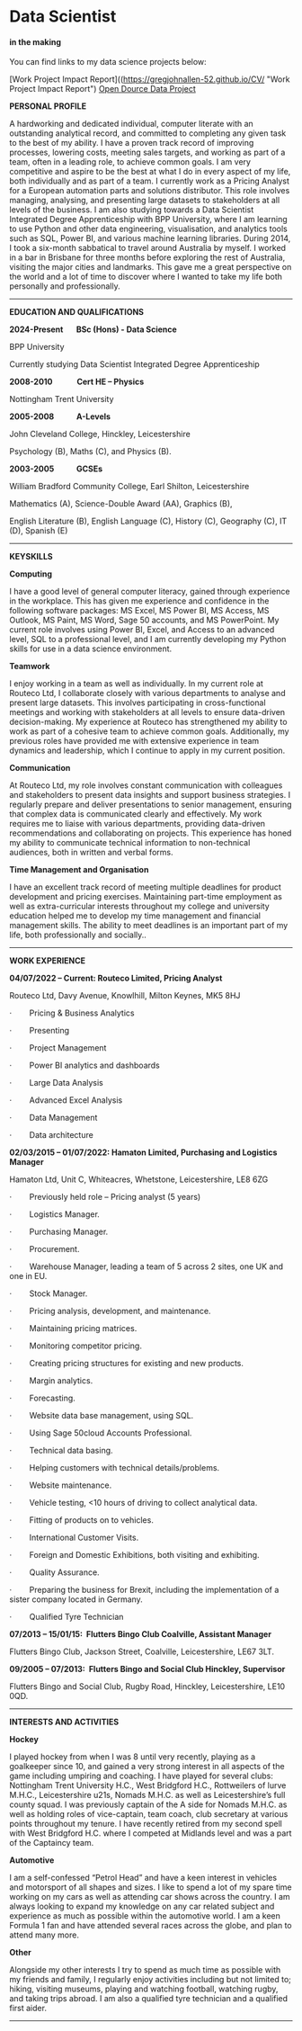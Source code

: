# Data Scientist
#### in the making

You can find links to my data science projects below:

[Work Project Impact Report]((https://gregjohnallen-52.github.io/CV/ "Work Project Impact Report")
[Open Dource Data Project](https://gregjohnallen-52.github.io/CV/ "Open Source Data Project")


**PERSONAL PROFILE**

A hardworking and dedicated individual, computer literate with an outstanding analytical record, and committed to completing any given task to the best of my ability. I have a proven track record of improving processes, lowering costs, meeting sales targets, and working as part of a team, often in a leading role, to achieve common goals. I am very competitive and aspire to be the best at what I do in every aspect of my life, both individually and as part of a team. I currently work as a Pricing Analyst for a European automation parts and solutions distributor. This role involves managing, analysing, and presenting large datasets to stakeholders at all levels of the business. I am also studying towards a Data Scientist Integrated Degree Apprenticeship with BPP University, where I am learning to use Python and other data engineering, visualisation, and analytics tools such as SQL, Power BI, and various machine learning libraries. During 2014, I took a six-month sabbatical to travel around Australia by myself. I worked in a bar in Brisbane for three months before exploring the rest of Australia, visiting the major cities and landmarks. This gave me a great perspective on the world and a lot of time to discover where I wanted to take my life both personally and professionally.

---

**EDUCATION AND QUALIFICATIONS**

**2024-Present       BSc (Hons) - Data Science**           

BPP University

Currently studying Data Scientist Integrated Degree Apprenticeship  
  
**2008-2010             Cert HE – Physics**

Nottingham Trent University  
  
**2005-2008            A-Levels**

John Cleveland College, Hinckley, Leicestershire

Psychology (B), Maths (C), and Physics (B).

**2003-2005            GCSEs**

William Bradford Community College, Earl Shilton, Leicestershire

Mathematics (A), Science-Double Award (AA), Graphics (B),

English Literature (B), English Language (C), History (C), Geography (C), IT (D), Spanish (E)

---

**KEYSKILLS**

**Computing**

I have a good level of general computer literacy, gained through experience in the workplace. This has given me experience and confidence in the following software packages: MS Excel, MS Power BI, MS Access, MS Outlook, MS Paint, MS Word, Sage 50 accounts, and MS PowerPoint. My current role involves using Power BI, Excel, and Access to an advanced level, SQL to a professional level, and I am currently developing my Python skills for use in a data science environment.

**Teamwork**

I enjoy working in a team as well as individually. In my current role at Routeco Ltd, I collaborate closely with various departments to analyse and present large datasets. This involves participating in cross-functional meetings and working with stakeholders at all levels to ensure data-driven decision-making. My experience at Routeco has strengthened my ability to work as part of a cohesive team to achieve common goals. Additionally, my previous roles have provided me with extensive experience in team dynamics and leadership, which I continue to apply in my current position.

**Communication**

At Routeco Ltd, my role involves constant communication with colleagues and stakeholders to present data insights and support business strategies. I regularly prepare and deliver presentations to senior management, ensuring that complex data is communicated clearly and effectively. My work requires me to liaise with various departments, providing data-driven recommendations and collaborating on projects. This experience has honed my ability to communicate technical information to non-technical audiences, both in written and verbal forms.

**Time Management and Organisation**

I have an excellent track record of meeting multiple deadlines for product development and pricing exercises. Maintaining part-time employment as well as extra-curricular interests throughout my college and university education helped me to develop my time management and financial management skills. The ability to meet deadlines is an important part of my life, both professionally and socially..

---

**WORK EXPERIENCE**

**04/07/2022 – Current: Routeco Limited, Pricing Analyst**

Routeco Ltd, Davy Avenue, Knowlhill, Milton Keynes, MK5 8HJ

·        Pricing & Business Analytics

·        Presenting

·        Project Management

·        Power BI analytics and dashboards

·        Large Data Analysis

·        Advanced Excel Analysis

·        Data Management

·        Data architecture

**02/03/2015 – 01/07/2022: Hamaton Limited, Purchasing and Logistics Manager**

Hamaton Ltd, Unit C, Whiteacres, Whetstone, Leicestershire, LE8 6ZG

·        Previously held role – Pricing analyst (5 years)

·        Logistics Manager.

·        Purchasing Manager.

·        Procurement.

·        Warehouse Manager, leading a team of 5 across 2 sites, one UK and one in EU.

·        Stock Manager.

·        Pricing analysis, development, and maintenance.

·        Maintaining pricing matrices.

·        Monitoring competitor pricing.

·        Creating pricing structures for existing and new products.

·        Margin analytics.

·        Forecasting.

·        Website data base management, using SQL.

·        Using Sage 50cloud Accounts Professional.

·        Technical data basing.

·        Helping customers with technical details/problems.

·        Website maintenance.

·        Vehicle testing, <10 hours of driving to collect analytical data.

·        Fitting of products on to vehicles.

·        International Customer Visits.

·        Foreign and Domestic Exhibitions, both visiting and exhibiting.

·        Quality Assurance.

·        Preparing the business for Brexit, including the implementation of a sister company located in Germany.

·        Qualified Tyre Technician

**07/2013 – 15/01/15:  Flutters Bingo Club Coalville, Assistant Manager**

Flutters Bingo Club, Jackson Street, Coalville, Leicestershire, LE67 3LT.

**09/2005 – 07/2013:  Flutters Bingo and Social Club Hinckley, Supervisor**

Flutters Bingo and Social Club, Rugby Road, Hinckley, Leicestershire, LE10 0QD.

---

**INTERESTS AND ACTIVITIES**

**Hockey**

I played hockey from when I was 8 until very recently, playing as a goalkeeper since 10, and gained a very strong interest in all aspects of the game including umpiring and coaching. I have played for several clubs: Nottingham Trent University H.C., West Bridgford H.C., Rottweilers of lurve M.H.C., Leicestershire u21s, Nomads M.H.C. as well as Leicestershire’s full county squad. I was previously captain of the A side for Nomads M.H.C. as well as holding roles of vice-captain, team coach, club secretary at various points throughout my tenure. I have recently retired from my second spell with West Bridgford H.C. where I competed at Midlands level and was a part of the Captaincy team.

**Automotive**

I am a self-confessed “Petrol Head” and have a keen interest in vehicles and motorsport of all shapes and sizes. I like to spend a lot of my spare time working on my cars as well as attending car shows across the country. I am always looking to expand my knowledge on any car related subject and experience as much as possible within the automotive world. I am a keen Formula 1 fan and have attended several races across the globe, and plan to attend many more.

**Other**

Alongside my other interests I try to spend as much time as possible with my friends and family, I regularly enjoy activities including but not limited to; hiking, visiting museums, playing and watching football, watching rugby, and taking trips abroad. I am also a qualified tyre technician and a qualified first aider.

---

